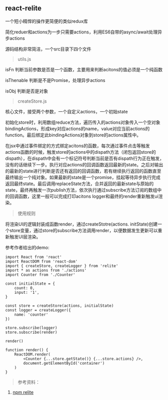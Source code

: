 ## react-relite

一个短小精悍的操作更简便的类似redux库

简化reduer和actions为一步只需要actions，利用ES6自带的async/await处理异步actions

源码结构非常简洁，一个src目录下四个文件

> utils.js

isFn 判断当前参数是否是一个函数，主要用来判断acitons的值必须是一个纯函数

isThenable 判断是不是Promise，处理异步actions

isObj 判断是否是对象

> createStore.js

核心文件，接受两个参数，一个自定义actions，一个初始state

初始化store时，利用数组reduce方法，遍历传入的actions对象传入一个空对象bindingActions，形成key对应actions的name，value对应当前actions的function。最后绑定此bindingActions对象到store的actions属性中。

在jsx中通过事件绑定的方式绑定acitons的函数，每次通过事件点击等触发actions函数的时候，触发store的actions中的dispath方法（闭包返回store的dispath），在dispath中会有一个标记符号判断当前是否有dispath行为正在触发，没有的话继续下一步。执行对应actions的回调函数返回最新的state。之后对输出的最新的state进行判断是否还有返回的回调函数，若有继续执行返回的函数直至最终输出一个纯对象。如果最新的state是一个promise，挂起等待异步执行完成返回最终state。最后调用replaceState方法，合并返回的最新state与原始的state，最终再触发一次publish方法，依次执行通过subscribe方法订阅的数组中的回调函数，这里一般可以完成打印acitons logger和最终的render重新触发ui渲染。


> 使用规则

将渲染UI的逻辑封装成函数render，通过createStotre(actions. initState)创建一个store变量，通过store的subscribe方法调用render，以便数据发生更新可以重新触发UI层渲染。

参考作者给出的demo:

```
import React from 'react'
import ReactDOM from 'react-dom'
import { createStore, createLogger } from 'relite'
import * as actions from './actions'
import Counter from './Counter'

const initialState = {
	count: 0,
	input: '1',
}

const store = createStore(actions, initialState)
const logger = createLogger({
	name: 'counter'
})

store.subscribe(logger)
store.subscribe(render)

render()

function render() {
	ReactDOM.render(
		<Counter {...store.getState()} {...store.actions} />,
		document.getElementById('container')
	)
}
```


> 参考资料：

1. [npm relite](https://github.com/Lucifier129/relite)